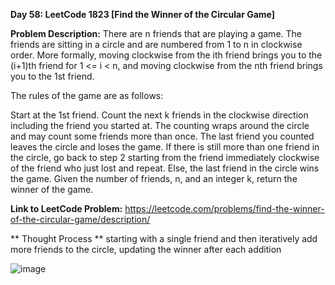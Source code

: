**Day 58: LeetCode 1823 [Find the Winner of the Circular Game]**

**Problem Description:**
There are n friends that are playing a game. The friends are sitting in a circle and are numbered from 1 to n in clockwise order. More formally, moving clockwise from the ith friend brings you to the (i+1)th friend for 1 <= i < n, and moving clockwise from the nth friend brings you to the 1st friend.

The rules of the game are as follows:

Start at the 1st friend.
Count the next k friends in the clockwise direction including the friend you started at. The counting wraps around the circle and may count some friends more than once.
The last friend you counted leaves the circle and loses the game.
If there is still more than one friend in the circle, go back to step 2 starting from the friend immediately clockwise of the friend who just lost and repeat.
Else, the last friend in the circle wins the game.
Given the number of friends, n, and an integer k, return the winner of the game.

**Link to LeetCode Problem:**
https://leetcode.com/problems/find-the-winner-of-the-circular-game/description/

** Thought Process **
starting with a single friend and then iteratively add more friends to the circle, updating the winner after each addition

![image](https://github.com/404reese/100DaysOfJava/assets/135740066/38b93729-dd52-4961-b3c9-cff021dd7d15)
